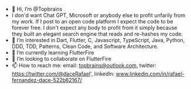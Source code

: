 - 👋 Hi, I’m @Topbrains
- I don'd want Chat GPT, Microsoft or anybody else to profit unfarily from my work. If I post to an open code platform I expect the code to be forever free. I don't expect any body to profit from it simply because they built an elegant search engine that reads and re-hashes my code. 
- 👀 I’m interested in Dart, Flutter, C, Javascript, TypeScript, Java, Python, DDD, TDD, Patterns, Clean Code, and Software Architecture.
- 🌱 I’m currently learning FlutterFire
- 💞️ I’m looking to collaborate on FlutterFire
- 📫 How to reach me: email: topbrains@outlook.com, twitter: https://twitter.com/@daceRafael', linkedIn: www.linkedin.com/in/rafael-fernandez-dace-522b62167/

<!---
Topbrains/Topbrains is a ✨ special ✨ repository because its `README.md` (this file) appears on your GitHub profile.
You can click the Preview link to take a look at your changes.
--->
